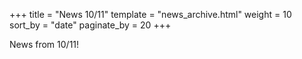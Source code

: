 +++
title = "News 10/11"
template = "news_archive.html"
weight = 10
sort_by = "date"
paginate_by = 20
+++

News from 10/11!


